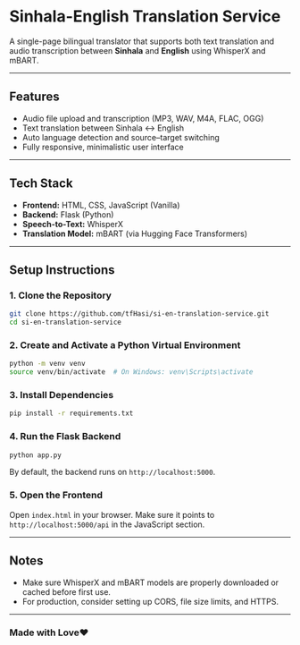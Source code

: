 # Sinhala-English Translation Service

A single-page bilingual translator that supports both text translation and audio transcription between **Sinhala** and **English** using WhisperX and mBART.

---

## Features

* Audio file upload and transcription (MP3, WAV, M4A, FLAC, OGG)
* Text translation between Sinhala ↔ English
* Auto language detection and source–target switching
* Fully responsive, minimalistic user interface

---

## Tech Stack

* **Frontend:** HTML, CSS, JavaScript (Vanilla)
* **Backend:** Flask (Python)
* **Speech-to-Text:** WhisperX
* **Translation Model:** mBART (via Hugging Face Transformers)

---

## Setup Instructions

### 1. Clone the Repository

```bash
git clone https://github.com/tfHasi/si-en-translation-service.git
cd si-en-translation-service
```

### 2. Create and Activate a Python Virtual Environment

```bash
python -m venv venv
source venv/bin/activate  # On Windows: venv\Scripts\activate
```

### 3. Install Dependencies

```bash
pip install -r requirements.txt
```

### 4. Run the Flask Backend

```bash
python app.py
```

By default, the backend runs on `http://localhost:5000`.

### 5. Open the Frontend

Open `index.html` in your browser. Make sure it points to `http://localhost:5000/api` in the JavaScript section.

---

## Notes

* Make sure WhisperX and mBART models are properly downloaded or cached before first use.
* For production, consider setting up CORS, file size limits, and HTTPS.

---

### Made with Love❤️
